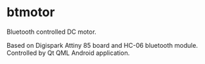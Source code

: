 # btmotor

Bluetooth controlled DC motor.

Based on Digispark Attiny 85 board and HC-06 bluetooth module.
Controlled by Qt QML Android application.
